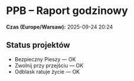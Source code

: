 # PPB – Raport godzinowy
**Czas (Europe/Warsaw):** 2025-09-24 20:24

## Status projektów
- Bezpieczny Pieszy — OK
- Zwolnij przy przejściu — OK
- Odblask ratuje życie — OK


